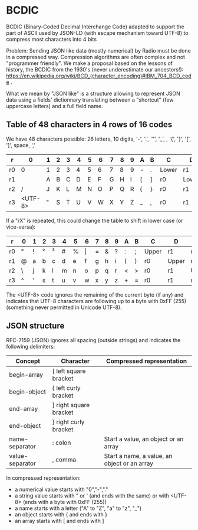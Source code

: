 # BCDIC
BCDIC (Binary-Coded Decimal Interchange Code) adapted to support the part of ASCII used by JSON-LD (with escape mechanism toward UTF-8) to compress most characters into 4 bits

Problem: Sending JSON like data (mostly numerical) by Radio must be done in a compressed way. Compression algorithms are often complex and not "programmer friendly". We make a proposal based on the lessons of history, the BCDIC from the 1930's (never underestimate our ancestors!): https://en.wikipedia.org/wiki/BCD_(character_encoding)#IBM_704_BCD_code .

What we mean by "JSON like" is a structure allowing to represent JSON data using a fields' dictionnary translating between a "shortcut" (few uppercase letters) and a full field name.

## Table of 48 characters in 4 rows of 16 codes

We have 48 characters possible: 26 letters, 10 digits, '-', '.', '"', '_', <UTF-8>, '{', '}', '[', ']', space, ','

r|0|1|2|3|4|5|6|7|8|9|A|B|C|D|E|F
-|-|-|-|-|-|-|-|-|-|-|-|-|-|-|-|-
r0|0|1|2|3|4|5|6|7|8|9|-|.|Lower|r1|r2|r3
r1| |A|B|C|D|E|F|G|H|I|\[|\]|r0|Lower|r2|r3
r2|/|J|K|L|M|N|O|P|Q|R|\{|\}|r0|r1|Lower|r3
r3|\<UTF-8\>|\"|S|T|U|V|W|X|Y|Z|_|,|r0|r1|r2|Lower

If a "rX" is repeated, this could change the table to shift in lower case (or vice-versa):

r|0|1|2|3|4|5|6|7|8|9|A|B|C|D|E|F
-|-|-|-|-|-|-|-|-|-|-|-|-|-|-|-|-
r0|°|!|²|³|#|%| \| |=|&|?|:|;|Upper|r1|r2|r3
r1|@|a|b|c|d|e|f|g|h|i|(|)|r0|Upper|r2|r3
r2| \\ |j|k|l|m|n|o|p|q|r|\<|>|r0|r1|Upper|r3
r3| ^ |\'|s|t|u|v|w|x|y|z|+|=|r0|r1|r2|Upper

The \<UTF-8\> code ignores the remaining of the current byte (if any) and indicates that UTF-8 characters are following up to a byte with 0xFF (255) (something never permitted in Unicode UTF-8). 

## JSON structure
RFC-7159 (JSON) ignores all spacing (outside strings) and indicates the following delimiters:

Concept|Character|Compressed representation
-------|---------|-------------------------
begin-array|\[ left square bracket
begin-object|\{ left curly bracket
end-array|\] right square bracket
end-object|\} right curly bracket
name-separator|\: colon|Start a value, an object or an array
value-separator|\, comma|Start a name, a value, an object or an array

In compressed representation:
* a numerical value starts with "0","-","."
* a string value starts with \" or \' (and ends with the same) or with \<UTF-8\> (ends with a byte with 0xFF (255))
* a name starts with a letter ("A" to "Z", "a" to "z", "_")
* an object starts with \{ and ends with \}
* an array starts with \[ and ends with \]
